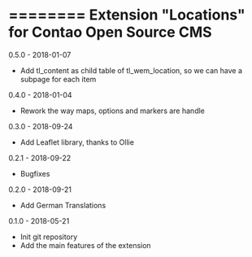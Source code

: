========
Extension "Locations" for Contao Open Source CMS
========

0.5.0 - 2018-01-07
- Add tl_content as child table of tl_wem_location, so we can have a subpage for each item

0.4.0 - 2018-01-04
- Rework the way maps, options and markers are handle

0.3.0 - 2018-09-24
- Add Leaflet library, thanks to Ollie

0.2.1 - 2018-09-22
- Bugfixes

0.2.0 - 2018-09-21
- Add German Translations

0.1.0 - 2018-05-21
- Init git repository
- Add the main features of the extension